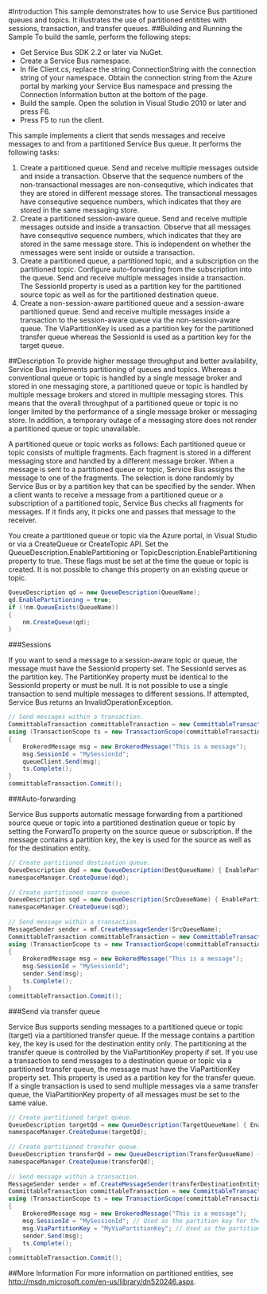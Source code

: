#Introduction
This sample demonstrates how to use Service Bus partitioned queues and topics. It illustrates the use of partitioned entitites with sessions, transaction, and transfer queues.
##Building and Running the Sample
To build the samle, perform the following steps:

* Get Service Bus SDK 2.2 or later via NuGet.
* Create a Service Bus namespace.
* In file Client.cs, replace the string ConnectionString with the connection string of your namespace. Obtain the connection string from the Azure portal by marking your Service Bus namespace and pressing the Connection Information button at the bottom of the page.
* Build the sample. Open the solution in Visual Studio 2010 or later and press F6.
* Press F5 to run the client.

This sample implements a client that sends messages and receive messages to and from a partitioned Service Bus queue. It performs the following tasks:

1. Create a partitioned queue. Send and receive multiple messages outside and inside a transaction. Observe that the sequence numbers of the non-transactional messages are non-consequtive, which indicates that they are stored in different message stores. The transactional messages have consequtive sequence numbers, which indicates that they are stored in the same messaging store.
2. Create a partitioned session-aware queue. Send and receive multiple messages outside and inside a transaction. Observe that all messages have consequtive sequence numbers, which indicates that they are stored in the same message store. This is independent on whether the nmessages were sent inside or outside a transaction.
3. Create a partitioned queue, a partitioned topic, and a subscription on the partitioned topic. Configure auto-forwarding from the subscription into the queue. Send and receive multiple messages inside a transaction. The SessionId property is used as a partition key for the partitioned source topic as well as for the partitioned destination queue.
4. Create a non-session-aware partitioned queue and a session-aware partitioned queue. Send and receive multiple messages inside a transaction to the session-aware queue via the non-session-aware queue. The ViaPartitionKey is used as a partition key for the partitioned transfer queue whereas the SessionId is used as a partition key for the target queue.

##Description
To provide higher message throughput and better availability, Service Bus implements partitioning of queues and topics. Whereas a conventional queue or topic is handled by a single message broker and stored in one messaging store, a partitioned queue or topic is handled by multiple message brokers and stored in multiple messaging stores. This means that the overall throughput of a partitioned queue or topic is no longer limited by the performance of a single message broker or messaging store. In addition, a temporary outage of a messaging store does not render a partitioned queue or topic unavailable.

A partitioned queue or topic works as follows: Each partitioned queue or topic consists of multiple fragments. Each fragment is stored in a different messaging store and handled by a different message broker. When a message is sent to a partitioned queue or topic, Service Bus assigns the message to one of the fragments. The selection is done randomly by Service Bus or by a partition key that can be specified by the sender. When a client wants to receive a message from a partitioned queue or a subscription of a partitioned topic, Service Bus checks all fragments for messages. If it finds any, it picks one and passes that message to the receiver.

You create a partitioned queue or topic via the Azure portal, in Visual Studio or via a CreateQueue or CreateTopic API. Set the QueueDescription.EnablePartitioning or TopicDescription.EnablePartitioning property to true. These flags must be set at the time the queue or topic is created. It is not possible to change this property on an existing queue or topic.

```C#
QueueDescription qd = new QueueDescription(QueueName); 
qd.EnablePartitioning = true; 
if (!nm.QueueExists(QueueName)) 
{ 
    nm.CreateQueue(qd); 
} 
``` 

###Sessions

If you want to send a message to a session-aware topic or queue, the message must have the SessionId property set. The SessionId serves as the partition key. The PartitionKey property must be identical to the SessionId property or must be null. It is not possible to use a single transaction to send multiple messages to different sessions. If attempted, Service Bus returns an InvalidOperationException.

```C#
// Send messages within a transaction. 
CommittableTransaction committableTransaction = new CommittableTransaction(); 
using (TransactionScope ts = new TransactionScope(committableTransaction)) 
{ 
    BrokeredMessage msg = new BrokeredMessage("This is a message"); 
    msg.SessionId = "MySessionId"; 
    queueClient.Send(msg); 
    ts.Complete(); 
} 
committableTransaction.Commit(); 
```

###Auto-forwarding

Service Bus supports automatic message forwarding from a partitioned source queue or topic into a partitioned destination queue or topic by setting the ForwardTo property on the source queue or subscription. If the message contains a partition key, the key is used for the source as well as for the destination entity.
```C#
// Create partitioned destination queue. 
QueueDescription dqd = new QueueDescription(DestQueueName) { EnablePartitioning = true, RequiresSession = true }; 
namespaceManager.CreateQueue(dqd); 
 
// Create partitioned source queue. 
QueueDescription sqd = new QueueDescription(SrcQueueName) { EnablePartitioning = true, ForwardTo = DestQueueName }; 
namespaceManager.CreateQueue(sqd); 
 
// Send message within a transaction. 
MessageSender sender = mf.CreateMessageSender(SrcQueueName); 
CommittableTransaction committableTransaction = new CommittableTransaction(); 
using (TransactionScope ts = new TransactionScope(committableTransaction)) 
{ 
    BrokeredMessage msg = new BokeredMessage("This is a message"); 
    msg.SessionId = "MySessionId"; 
    sender.Send(msg); 
    ts.Complete(); 
} 
committableTransaction.Commit();
 ```
 
###Send via transfer queue

Service Bus supports sending messages to a partitioned queue or topic (target) via a partitioned transfer queue. If the message contains a partition key, the key is used for the destination entity only. The partitioning at the transfer queue is controlled by the ViaPartitionKey property if set. If you use a transaction to send messages to a destination queue or topic via a partitioned transfer queue, the message must have the ViaPartitionKey property set. This property is used as a partition key for the transfer queue. If a single transaction is used to send multiple messages via a same transfer queue, the ViaPartitionKey property of all messages must be set to the same value.

```C#
// Create partitioned target queue. 
QueueDescription targetQd = new QueueDescription(TargetQueueName) { EnablePartitioning = true, RequiresSession = true }; 
namespaceManager.CreateQueue(targetQd); 
 
// Create partitioned transfer queue. 
QueueDescription transferQd = new QueueDescription(TransferQueueName) { EnablePartitioning = true }; 
namespaceManager.CreateQueue(transferQd); 
 
// Send message within a transaction. 
MessageSender sender = mf.CreateMessageSender(transferDestinationEntityPath: targetQd.Path, viaEntityPath: transferQd.Path); 
CommittableTransaction committableTransaction = new CommittableTransaction(); 
using (TransactionScope ts = new TransactionScope(committableTransaction)) 
{ 
    BrokeredMessage msg = new BrokeredMessage("This is a message"); 
    msg.SessionId = "MySessionId"; // Used as the partition key for the target queue. 
    msg.ViaPartitionKey = "MyViaPartitionKey"; // Used as the partition key for the transfer queue. 
    sender.Send(msg); 
    ts.Complete(); 
} 
committableTransaction.Commit();
```
 
##More Information
For more information on partitioned entities, see http://msdn.microsoft.com/en-us/library/dn520246.aspx.